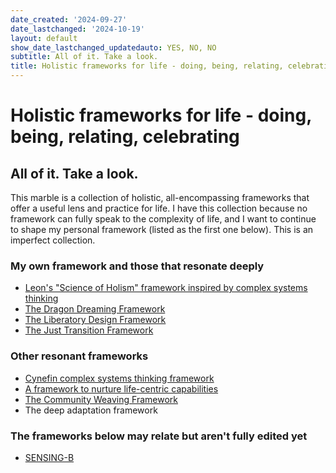 ```yaml
---
date_created: '2024-09-27'
date_lastchanged: '2024-10-19'
layout: default
show_date_lastchanged_updatedauto: YES, NO, NO
subtitle: All of it. Take a look.
title: Holistic frameworks for life - doing, being, relating, celebrating
---
```

# Holistic frameworks for life - doing, being, relating, celebrating
## All of it. Take a look.
This marble is a collection of holistic, all-encompassing frameworks that offer a useful lens and practice for life. I have this collection because no framework can fully speak to the complexity of life, and I want to continue to shape my personal framework (listed as the first one below). This is an imperfect collection.  

### My own framework and those that resonate deeply

- [Leon's "Science of Holism" framework inspired by complex systems thinking](SCIENCE-OF-HOLISM-FRAMEWORK.md)
- [The Dragon Dreaming Framework](PLANNING-DREAMING-CELEBRATING-DOING-FRAMEWORK.md)
- [The Liberatory Design Framework](LIBERATORY-DESIGN-A.md)
- [The Just Transition Framework](JUST-TRANSITION-PRINC-FRAME.md)
### Other resonant frameworks 

- [Cynefin complex systems thinking framework](COMPLEX-SYSTEMS-FRAMEWORK-A.md)
- [A framework to nurture life-centric capabilities](CAPABILITIES-FOR-LIFE-FRAMEWORK.md)
- [The Community Weaving Framework](FRAMEWORKS-COMMUNITY-WEAVING.md)
- The deep adaptation framework 

### The frameworks below may relate but aren't fully edited yet

- [SENSING-B](SENSING-B.md)

